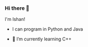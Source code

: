 ### Hi there 👋
I'm Ishan!

- I can program in Python and Java
 
- 🌱 I’m currently learning C++ 
<!--
**Ishan1522/Ishan1522** is a ✨ _special_ ✨ repository because its `README.md` (this file) appears on your GitHub profile.

Here are some ideas to get you started:



- 👯 I’m looking to collaborate on ...
- 🤔 I’m looking for help with ...
- 💬 Ask me about ...
- 📫 How to reach me: ...
- 😄 Pronouns: ...
- ⚡ Fun fact: ...
-->
